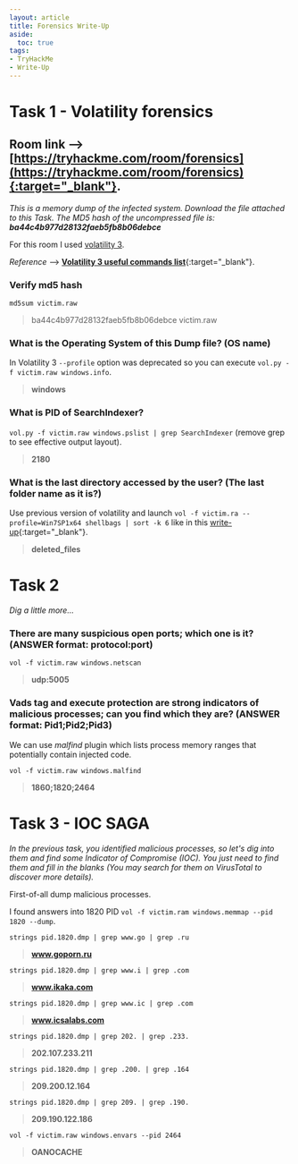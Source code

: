 ```yaml
---
layout: article
title: Forensics Write-Up
aside:
  toc: true
tags:
- TryHackMe
- Write-Up
---
```


# Task 1 - Volatility forensics

Room link --> [https://tryhackme.com/room/forensics](https://tryhackme.com/room/forensics){:target="_blank"}.
---

*This is a memory dump of the infected system. Download the file attached to this Task.
The MD5 hash of the uncompressed file is: **ba44c4b977d28132faeb5fb8b06debce***

For this room I used [volatility 3](https://github.com/volatilityfoundation/volatility3).

*Reference* --> [**Volatility 3 useful commands list**](https://dfir.science/2022/02/Introduction-to-Memory-Forensics-with-Volatility-3){:target="_blank"}.

### Verify md5 hash

`md5sum victim.raw` 
> ba44c4b977d28132faeb5fb8b06debce  victim.raw

### What is the Operating System of this Dump file? (OS name)

In Volatility 3 `--profile` option was deprecated so you can execute `vol.py -f victim.raw windows.info`.
> **windows**

### What is PID of SearchIndexer?

`vol.py -f victim.raw windows.pslist | grep SearchIndexer` (remove grep to see effective output layout).
> **2180**

### What is the last directory accessed by the user? (The last folder name as it is?)

Use previous version of volatility and launch `vol -f victim.ra --profile=Win7SP1x64 shellbags | sort -k 6` like in this [write-up](https://github.com/emirfattoum/Forensics/blob/main/Memory%20Forensics/TryHackMe_Forensics_Walkthrought.pdf){:target="_blank"}.
> **deleted_files**

# Task 2

*Dig a little more...*

### There are many suspicious open ports; which one is it? (ANSWER format: protocol:port)

`vol -f victim.raw windows.netscan` 
> **udp:5005**

### Vads tag and execute protection are strong indicators of malicious processes; can you find which they are? (ANSWER format: Pid1;Pid2;Pid3)

We can use *malfind* plugin which lists process memory ranges that potentially contain injected code.

`vol -f victim.raw windows.malfind`
> **1860;1820;2464**

# Task 3 - IOC SAGA

*In the previous task, you identified malicious processes, so let's dig into them and find some Indicator of Compromise (IOC). You just need to find them and fill in the blanks (You may search for them on VirusTotal to discover more details).*

First-of-all dump malicious processes.

I found answers into 1820 PID `vol -f victim.ram windows.memmap --pid 1820 --dump`.

`strings pid.1820.dmp | grep www.go | grep .ru`
> **www.goporn.ru**

`strings pid.1820.dmp | grep www.i | grep .com`
> **www.ikaka.com**

`strings pid.1820.dmp | grep www.ic | grep .com`
> **www.icsalabs.com**

`strings pid.1820.dmp | grep 202. | grep .233.`
> **202.107.233.211**

`strings pid.1820.dmp | grep .200. | grep .164`
> **209.200.12.164**

`strings pid.1820.dmp | grep 209. | grep .190.`
> **209.190.122.186**

`vol -f victim.raw windows.envars --pid 2464`
> **OANOCACHE**
